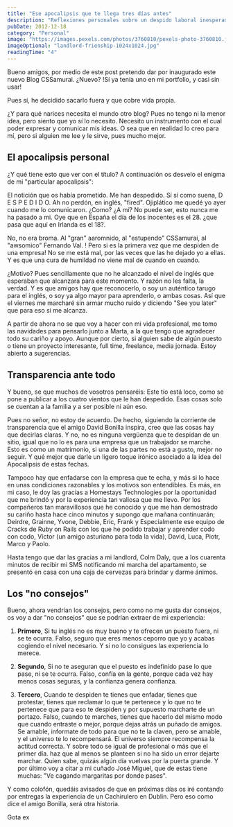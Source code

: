 ```yaml
---
title: "Ese apocalipsis que te llega tres días antes"
description: "Reflexiones personales sobre un despido laboral inesperado y las lecciones aprendidas de esta experiencia."
pubDate: 2012-12-18
category: "Personal"
image: "https://images.pexels.com/photos/3760810/pexels-photo-3760810.jpeg?auto=compress&cs=tinysrgb&w=1260&h=750&dpr=2"
imageOptional: "landlord-frienship-1024x1024.jpg"
readingTime: "4"
---
```


Bueno amigos, por medio de este post pretendo dar por inaugurado este nuevo Blog CSSamurai. ¿Nuevo? !Sí ya tenía uno en mi portfolio, y casi sin usar!

Pues sí, he decidido sacarlo fuera y que cobre vida propia.

¿Y para qué narices necesita el mundo otro blog? Pues no tengo ni la menor idea, pero siento que yo sí lo necesito. Necesito un instrumento con el cual poder expresar y comunicar mis ideas. O sea que en realidad lo creo para mí, pero si alguien me lee y le sirve, pues mucho mejor.

## El apocalipsis personal

¿Y qué tiene esto que ver con el título? A continuación os desvelo el enigma de mi "particular apocalipsis":

El notición que os había prometido. Me han despedido. Sí sí como suena, D E S P E D I D O. Ah no perdón, en inglés, "fired". Ojiplático me quedé yo ayer cuando me lo comunicaron. ¿Como? ¿A mí? No puede ser, esto nunca me ha pasado a mi. Oye que en España el día de los inocentes es el 28. ¿que pasa que aquí en Irlanda es el 18?.

No, no era broma. Al "gran" aaromnido, al "estupendo" CSSamurai, al "awsomico" Fernando Val. ! Pero si es la primera vez que me despiden de una empresa! No se me está mal, por las veces que las he dejado yo a ellas. Y es que una cura de humildad no viene mal de cuando en cuando.

¿Motivo? Pues sencillamente que no he alcanzado el nivel de inglés que esperaban que alcanzara para este momento. Y razón no les falta, la verdad. Y es que amigos hay que reconocerlo, o soy un auténtico tarugo para el inglés, o soy ya algo mayor para aprenderlo, o ambas cosas. Así que el viernes me marcharé sin armar mucho ruido y diciendo "See you later" que para eso si me alcanza.

A partir de ahora no se que voy a hacer con mi vida profesional, me tomo las navidades para pensarlo junto a Marta, a la que tengo que agradecer todo su cariño y apoyo. Aunque por cierto, si alguien sabe de algún puesto o tiene un proyecto interesante, full time, freelance, media jornada. Estoy abierto a sugerencias.

## Transparencia ante todo

Y bueno, se que muchos de vosotros pensaréis: Este tío está loco, como se pone a publicar a los cuatro vientos que le han despedido. Esas cosas solo se cuentan a la familia y a ser posible ni aún eso.

Pues no señor, no estoy de acuerdo. De hecho, siguiendo la corriente de transparencia que el amigo David Bonilla inspira, creo que las cosas hay que decirlas claras. Y no, no es ninguna vergüenza que te despidan de un sitio, igual que no lo es para una empresa que un trabajador se marche. Esto es como un matrimonio, si una de las partes no está a gusto, mejor no seguir. Y qué mejor que darle un ligero toque irónico asociado a la idea del Apocalipsis de estas fechas.

Tampoco hay que enfadarse con la empresa que te echa, y más si lo hace en unas condiciones razonables y los motivos son entendibles. Es más, en mi caso, le doy las gracias a Homestays Technologies por la oportunidad que me brindó y por la experiencia tan valiosa que me llevo. Por los compañeros tan maravillosos que he conocido y que me han demostrado su cariño hasta hace cinco minutos y supongo que mañana continuarán; Deirdre, Grainne, Yvone, Debbie, Eric, Frank y Especialmente ese equipo de Cracks de Ruby on Rails con los que he podido trabajar y aprender codo con codo, Víctor (un amigo asturiano para toda la vida), David, Luca, Piotr, Marco y Paolo.

Hasta tengo que dar las gracias a mi landlord, Colm Daly, que a los cuarenta minutos de recibir mi SMS notificando mi marcha del apartamento, se presentó en casa con una caja de cervezas para brindar y darme ánimos.

## Los "no consejos"

Bueno, ahora vendrían los consejos, pero como no me gusta dar consejos, os voy a dar "no consejos" que se podrían extraer de mi experiencia:

1. **Primero**, Si tu inglés no es muy bueno y te ofrecen un puesto fuera, ni se te ocurra. Falso, seguro que eres menos ceporro que yo y acabas cogiendo el nivel necesario. Y si no lo consigues las experiencia lo merece.

2. **Segundo**, Si no te aseguran que el puesto es indefinido pase lo que pase, ni se te ocurra. Falso, confía en la gente, porque cada vez hay menos cosas seguras, y la confianza genera confianza.

3. **Tercero**, Cuando te despiden te tienes que enfadar, tienes que protestar, tienes que reclamar lo que te pertenece y lo que no te pertenece que para eso te despiden y por supuesto marcharte de un portazo. Falso, cuando te marches, tienes que hacerlo del mismo modo que cuando entraste o mejor, porque dejas atrás un puñado de amigos. Se amable, informate de todo para que no te la claven, pero se amable, y el universo te lo recompensará. El universo siempre recompensa la actitud correcta. Y sobre todo se igual de profesional o más que el primer día. haz que al menos se planteen si no ha sido un error dejarte marchar. Quien sabe, quizás algún día vuelvas por la puerta grande. Y por último voy a citar a mi cuñado José Miguel, que de estas tiene muchas: "Ve cagando margaritas por donde pases".

Y como colofón, quedáis avisados de que en próximas días os iré contando por entregas la experiencia de un Cachirulero en Dublin. Pero eso como dice el amigo Bonilla, será otra historia.

Gota ex